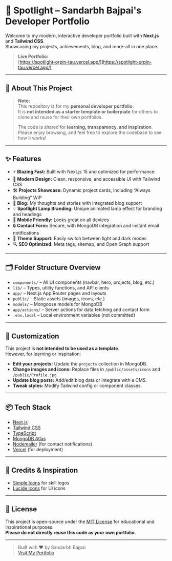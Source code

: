 # 🌟 Spotlight – Sandarbh Bajpai's Developer Portfolio

Welcome to my modern, interactive developer portfolio built with **Next.js** and **Tailwind CSS**.  
Showcasing my projects, achievements, blog, and more-all in one place.

> **Live Portfolio:**  
> [https://spotlight-orpin-tau.vercel.app/](https://spotlight-orpin-tau.vercel.app/)

---

## 🚩 About This Project

> **Note:**  
> This repository is for my **personal developer portfolio**.  
> It is **not intended as a starter template or boilerplate** for others to clone and reuse for their own portfolios.  
>  
> The code is shared for **learning, transparency, and inspiration**.  
> Please enjoy browsing, and feel free to explore the codebase to see how it works!

---

## ✨ Features

- ⚡ **Blazing Fast:** Built with Next.js 15 and optimized for performance
- 🎨 **Modern Design:** Clean, responsive, and accessible UI with Tailwind CSS
- 🛠️ **Projects Showcase:** Dynamic project cards, including “Always Building” WIP
- 📝 **Blog:** My thoughts and stories with integrated blog support
- 💡 **Spotlight Lamp Branding:** Unique animated lamp effect for branding and headings
- 📱 **Mobile Friendly:** Looks great on all devices
- 🔒 **Contact Form:** Secure, with MongoDB integration and instant email notifications
- 🌙 **Theme Support:** Easily switch between light and dark modes
- 🔍 **SEO Optimized:** Meta tags, sitemap, and Open Graph support

---

## 🗂️ Folder Structure Overview

- `components/` – All UI components (navbar, hero, projects, blog, etc.)
- `lib/` – Types, utility functions, and API clients
- `app/` – Next.js App Router pages and layouts
- `public/` – Static assets (images, icons, etc.)
- `models/` – Mongoose models for MongoDB
- `app/actions/` – Server actions for data fetching and contact form
- `.env.local` – Local environment variables (not committed)

---

## 📝 Customization

This project is **not intended to be used as a template**.  
However, for learning or inspiration:

- **Edit your projects:** Update the `projects` collection in MongoDB.
- **Change images and icons:** Replace files in `/public/assets/icons` and `/public/Profile.jpg`.
- **Update blog posts:** Add/edit blog data or integrate with a CMS.
- **Tweak styles:** Modify Tailwind config or component classes.

---

## 📦 Tech Stack

- [Next.js](https://nextjs.org/)
- [Tailwind CSS](https://tailwindcss.com/)
- [TypeScript](https://www.typescriptlang.org/)
- [MongoDB Atlas](https://www.mongodb.com/atlas)
- [Nodemailer](https://nodemailer.com/) (for contact notifications)
- [Vercel](https://vercel.com/) (for deployment)

---

## 🙏 Credits & Inspiration

- [Simple Icons](https://simpleicons.org/) for skill logos
- [Lucide Icons](https://lucide.dev/) for UI icons

---

## 📄 License

This project is open-source under the [MIT License](LICENSE) for educational and inspirational purposes.  
**Please do not directly reuse this code as your own portfolio.**

---

> Built with ❤️ by Sandarbh Bajpai  
> [Visit My Portfolio](https://spotlight-orpin-tau.vercel.app/)
